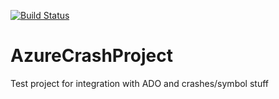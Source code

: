 [![Build Status](https://dev.azure.com/natsu4221/CrashProject/_apis/build/status/jodavis42.AzureCrashProject?branchName=master)](https://dev.azure.com/natsu4221/CrashProject/_build/latest?definitionId=1&branchName=master)

# AzureCrashProject
Test project for integration with ADO and crashes/symbol stuff
